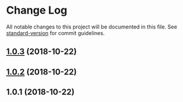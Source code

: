 # Change Log

All notable changes to this project will be documented in this file. See [standard-version](https://github.com/conventional-changelog/standard-version) for commit guidelines.

<a name="1.0.3"></a>
## [1.0.3](https://github.com/talk-to-track/private/tree/master/packages/cordova-plugin_apple_av-audio-session_get-record-permission/compare/v1.0.2...v1.0.3) (2018-10-22)



<a name="1.0.2"></a>
## [1.0.2](https://github.com/talk-to-track/private/tree/master/packages/cordova-plugin_apple_av-audio-session_get-record-permission/compare/v1.0.1...v1.0.2) (2018-10-22)



<a name="1.0.1"></a>
## 1.0.1 (2018-10-22)
